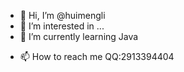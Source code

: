 - 👋 Hi, I’m @huimengli
- 👀 I’m interested in ...
- 🌱 I’m currently learning Java
<!-- - 💞️ I’m looking to collaborate on ... -->
- 📫 How to reach me QQ:2913394404

<!---
huimengli/huimengli is a ✨ special ✨ repository because its `README.md` (this file) appears on your GitHub profile.
You can click the Preview link to take a look at your changes.
--->
